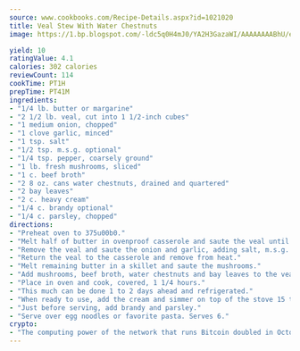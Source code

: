 ```yaml
---
source: www.cookbooks.com/Recipe-Details.aspx?id=1021020
title: Veal Stew With Water Chestnuts
image: https://1.bp.blogspot.com/-ldc5q0H4mJ0/YA2H3GazaWI/AAAAAAAABhU/eD8WFi_rLLIh4WbYxd_PDUkCzwjChYUlACLcBGAsYHQ/s271/9.png

yield: 10
ratingValue: 4.1
calories: 302 calories
reviewCount: 114
cookTime: PT1H
prepTime: PT41M
ingredients:
- "1/4 lb. butter or margarine"
- "2 1/2 lb. veal, cut into 1 1/2-inch cubes"
- "1 medium onion, chopped"
- "1 clove garlic, minced"
- "1 tsp. salt"
- "1/2 tsp. m.s.g. optional"
- "1/4 tsp. pepper, coarsely ground"
- "1 lb. fresh mushrooms, sliced"
- "1 c. beef broth"
- "2 8 oz. cans water chestnuts, drained and quartered"
- "2 bay leaves"
- "2 c. heavy cream"
- "1/4 c. brandy optional"
- "1/4 c. parsley, chopped"
directions:
- "Preheat oven to 375u00b0."
- "Melt half of butter in ovenproof casserole and saute the veal until gray."
- "Remove the veal and saute the onion and garlic, adding salt, m.s.g. and pepper."
- "Return the veal to the casserole and remove from heat."
- "Melt remaining butter in a skillet and saute the mushrooms."
- "Add mushrooms, beef broth, water chestnuts and bay leaves to the veal."
- "Place in oven and cook, covered, 1 1/4 hours."
- "This much can be done 1 to 2 days ahead and refrigerated."
- "When ready to use, add the cream and simmer on top of the stove 15 to 20 minutes."
- "Just before serving, add brandy and parsley."
- "Serve over egg noodles or favorite pasta. Serves 6."
crypto:
- "The computing power of the network that runs Bitcoin doubled in October, pushing out all but the most dedicated miners."
---
```

